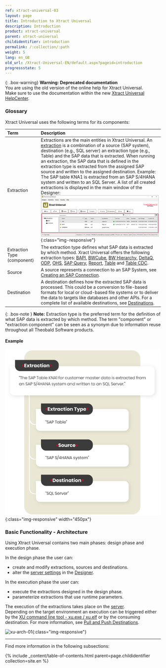 ```yaml
---
ref: xtract-universal-03
layout: page
title: Introduction to Xtract Universal
description: Introduction
product: xtract-universal
parent: xtract-universal
childidentifier: introduction
permalink: /:collection/:path
weight: 5
lang: en_GB
old_url: /Xtract-Universal-EN/default.aspx?pageid=introduction
progressstate: 5
---
```


{: .box-warning}
**Warning: Deprecated documentation** <br>
You are using the old version of the online help for Xtract Universal.<br>
Make sure to use the documentation within the new [Xtract Universal HelpCenter](https://helpcenter.theobald-software.com/xtract-universal/documentation/introduction/).

### Glossary

Xtract Universal uses the following terms for its components:


| Term | Description |
|:------------ | :------------ |
| Extraction | Extractions are the main entities in Xtract Universal. An [extraction](./getting-started/define-a-table-extraction) is a combination of a source (SAP system), destination (e.g., SQL server) an extraction type (e.g., Table) and the SAP data that is extracted. When running an extraction, the SAP data that is defined in the extraction type is extracted from the assigned SAP source and written to the assigned destination. Example: The SAP table KNA1 is extracted from an SAP S/4HANA system and written to an SQL Server. A list of all created extractions is displayed in the main window of the Designer: <br>![extraction](/img/content/xu/main-window-extractionlist.png){:class="img-responsive"}| 
| Extraction Type (component) | The extraction type defines what SAP data is extracted by which method. Xract Universal offers the following extraction types: [BAPI](./bapis-and-function-modules), [BWCube](./bw-infocubes-and-bex-queries), [BW Hierarchy](./bw-hierarchies), [DeltaQ](./datasource-deltaq), [ODP](./odp), [OHS](./bw-open-hub-services), [SAP Query](./sap-queries), [Report](./abap-reports), [Table](./table) and [Table CDC](./table-cdc). | 
| Source | A source represents a connection to an SAP System, see [Creating an SAP Connection](./getting-started/sap-connection). | 
| Destination | A destination defines how the extracted SAP data is processed. This could be a conversion to file-based formats for local or cloud-based file systems or to deliver the data to targets like databases and other APIs. For a complete list of available destinations, see [Destinations](./destinations). | 

{: .box-note }
**Note:** Extraction type is the preferred term for the definition of what SAP data is extracted by which method. The term "component" or "extraction component" can be seen as a synonym due to information reuse throughout all Theobald Software products.  

#### Example
![glossary](/img/content/glossary-example.png){:class="img-responsive" width="450px"}

### Basic Functionality - Architecture

Using Xtract Universal contains two main phases: design phase and execution phase.

In the design phase the user can:
- create and modify extractions, sources and destinations.
- alter the [server settings](./server/server-settings) in the [Designer](./getting-started/designer-overview).

In the execution phase the user can:
- execute the extractions designed in the design phase.
- parameterize extractions that use runtime parameters. 

The execution of the extractions takes place on the [server](./server). <br>
Depending on the target environment an execution can be triggered either by the [XU command line tool - xu.exe / xu.elf](./execute-and-automate-extractions/call-via-commandline) or by the consuming destination. 
For more information, see [Pull and Push Destinations](./destinations#pull-and-push-destinations). 

![xu-arch-01](/img/content/xu/xu-arch-01.png){:class="img-responsive"}

*****
Find more information in the following subsections:

{% include _content/table-of-contents.html parent=page.childidentifier collection=site.en %}
